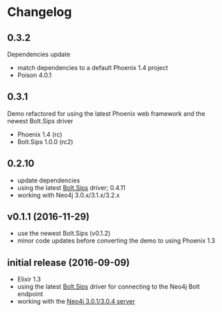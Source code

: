 # Changelog

## 0.3.2

Dependencies update

* match dependencies to a default Phoenix 1.4 project
* Poison 4.0.1

## 0.3.1

Demo refactored for using the latest Phoenix web framework and the newest Bolt.Sips driver

* Phoenix 1.4 (rc)
* Bolt.Sips 1.0.0 (rc2)

## 0.2.10

* update dependencies
* using the latest [Bolt.Sips](https://github.com/florinpatrascu/bolt_sips) driver; 0.4.11
* working with Neo4j 3.0.x/3.1.x/3.2.x

## v0.1.1 (2016-11-29)

* use the newest Bolt.Sips (v0.1.2)
* minor code updates before converting the demo to using Phoenix 1.3

## initial release (2016-09-09)

* Elixir 1.3
* using the latest [Bolt.Sips](https://github.com/florinpatrascu/bolt_sips) driver for connecting to the Neo4j Bolt endpoint
* working with the [Neo4j 3.0.1/3.0.4 server](https://neo4j.com/developer/get-started/)
